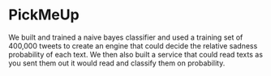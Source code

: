 PickMeUp
========
We built and trained a naive bayes classifier and used a training set of 400,000 tweets to create an engine that could decide the relative sadness probability of each text. We then also built a service that could read texts as you sent them out it would read and classify them on probability.
